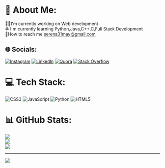                                             

# 💫 About Me:
👩‍💻I'm currently working on Web development<br>☘ I'm currently learning Python,Java,C++,C,Full Stack Development<br>📝How to reach me serena31may@gmail.com


## 🌐 Socials:
[![Instagram](https://img.shields.io/badge/Instagram-%23E4405F.svg?logo=Instagram&logoColor=white)](https://instagram.com/serenasinha_31) [![LinkedIn](https://img.shields.io/badge/LinkedIn-%230077B5.svg?logo=linkedin&logoColor=white)](https://www.linkedin.com/in/serena-sinha-864357254/) [![Quora](https://img.shields.io/badge/Quora-%23B92B27.svg?logo=Quora&logoColor=white)](https://www.quora.com/profile/Serena-Sinha-2) [![Stack Overflow](https://img.shields.io/badge/-Stackoverflow-FE7A16?logo=stack-overflow&logoColor=white)](https://stackoverflow.com/users/20917400/serena-sinha) 

# 💻 Tech Stack:
![CSS3](https://img.shields.io/badge/css3-%231572B6.svg?style=for-the-badge&logo=css3&logoColor=white) ![JavaScript](https://img.shields.io/badge/javascript-%23323330.svg?style=for-the-badge&logo=javascript&logoColor=%23F7DF1E) ![Python](https://img.shields.io/badge/python-3670A0?style=for-the-badge&logo=python&logoColor=ffdd54) ![HTML5](https://img.shields.io/badge/html5-%23E34F26.svg?style=for-the-badge&logo=html5&logoColor=white)
# 📊 GitHub Stats:
![](https://github-readme-stats.vercel.app/api?username=SerenaSinha31&theme=dark&hide_border=false&include_all_commits=false&count_private=false)<br/>
![](https://github-readme-streak-stats.herokuapp.com/?user=SerenaSinha31&theme=dark&hide_border=false)<br/>
![](https://github-readme-stats.vercel.app/api/top-langs/?username=SerenaSinha31&theme=dark&hide_border=false&include_all_commits=false&count_private=false&layout=compact)

---
[![](https://visitcount.itsvg.in/api?id=SerenaSinha31&icon=0&color=0)](https://visitcount.itsvg.in)

<!-- Proudly created with GPRM ( https://gprm.itsvg.in ) -->

